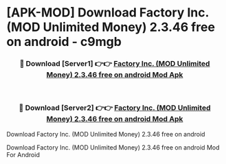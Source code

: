 # [APK-MOD] Download Factory Inc. (MOD Unlimited Money) 2.3.46 free on android - c9mgb


<div align="center">
<h3>🔴 Download [Server1] 👉👉 <a href="https://apk-comot.site?title=Factory_Inc._(MOD_Unlimited_Money)_2.3.46_free_on_android">Factory Inc. (MOD Unlimited Money) 2.3.46 free on android Mod Apk</a></h3><br>
<h3>🔴 Download [Server2] 👉👉 <a href="https://apk-comot.site?title=Factory_Inc._(MOD_Unlimited_Money)_2.3.46_free_on_android">Factory Inc. (MOD Unlimited Money) 2.3.46 free on android Mod Apk</a></h3>
</div>



Download Factory Inc. (MOD Unlimited Money) 2.3.46 free on android 

Download Factory Inc. (MOD Unlimited Money) 2.3.46 free on android Mod For Android